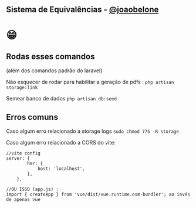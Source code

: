 ## Sistema de Equivalências - [@joaobelone](https://github.com/belone0) 

# 😁

## Rodas esses comandos
(além dos comandos padrão do laravel)

Não esquecer de rodar para habilitar a geração de pdfs : ``` php artisan storage:link ```

Semear banco de dados ``` php artisan db:seed ```

## Erros comuns

Caso algum erro relacionado a storage logs ``` sudo chmod 775 -R storage ```

Caso algum erro relacionado a CORS do vite:

```
//vite config
server: {
        hmr: {
            host: 'localhost',
        },
    },

//OU ISSO (app.js) :
import { createApp } from 'vue/dist/vue.runtime.esm-bundler'; ao invés de apenas vue
```
